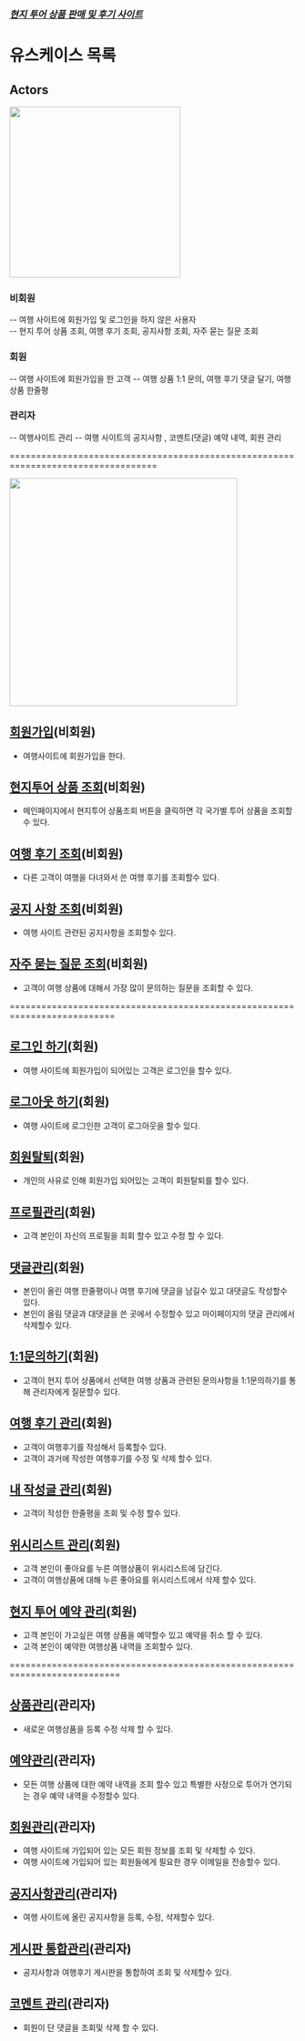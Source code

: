 ### [_현지 투어 상품 판매 및 후기 사이트_](fittour-usecase.md)

# 유스케이스 목록



## Actors

<img src="./diagram/actors.jpg" width="300">

### 비회원
-- 여행 사이트에 회원가입 및 로그인을 하지 않은 사용자\
-- 현지 투어 상품 조회, 여행 후기 조회, 공지사항 조회, 자주 묻는 질문 조회


### 회원
-- 여행 사이트에 회원가입을 한 고객
-- 여행 상품 1:1 문의, 여행 후기 댓글 달기, 여행 상품 한줄평


### 관리자
-- 여행사이트 관리
-- 여행 사이트의 공지사항 , 코멘트(댓글) 예약 내역, 회원 관리

==================================================================================

<img src="./diagram/usecase-01.jpg" width="400">


## [회원가입](uc01-SignUp.md)(비회원) 
- 여행사이트에 회원가입을 한다.

## [현지투어 상품 조회](uc02-LocalTourProductInquiry.md)(비회원)
- 메인페이지에서 현지투어 상품조회 버튼을 클릭하면 각 국가별 투어 상품을 조회할 수 있다.

## [여행 후기 조회](uc03-SearchTravelJournal.md)(비회원)
- 다른 고객이 여행을 다녀와서 쓴 여행 후기를 조회할수 있다.

## [공지 사항 조회](uc04-Notice.md)(비회원)
- 여행 사이트 관련된 공지사항을 조회할수 있다.

## [자주 묻는 질문 조회](uc05-FrequentlyAskedQuestion.md)(비회원)
- 고객이 여행 상품에 대해서 가장 많이 문의하는 질문을 조회할 수 있다.

==========================================================================

## [로그인 하기](uc06-Login.md)(회원)
- 여행 사이트에 회원가입이 되어있는 고객은 로그인을 할수 있다.

## [로그아웃 하기](uc07-Logout.md)(회원)
- 여행 사이트에 로그인한 고객이 로그아웃을 할수 있다.

## [회원탈퇴](uc08-withdrawel.md)(회원)
- 개인의 사유로 인해 회원가입 되어있는 고객이 회원탈퇴를 할수 있다.

## [프로필관리](uc09-YourProfile.md)(회원)
- 고객 본인이 자신의 프로필을 죄회 할수 있고 수정 할 수 있다.

## [댓글관리](uc10-CommentManagement.md)(회원)
- 본인이 올린 여행 한줄평이나 여행 후기에 댓글을 남길수 있고 대댓글도 작성할수 있다.
- 본인이 올림 댓글과 대댓글을 쓴 곳에서 수정할수 있고 마이페이지의 댓글 관리에서 삭제할수 있다.

## [1:1문의하기](uc11-QuestionAnswer.md)(회원)
- 고객이 현지 투어 상품에서 선택한 여행 상품과 관련된 문의사항을 1:1문의하기를 통해 관리자에게 질문할수 있다.

## [여행 후기 관리](uc12-TravelJournalEpilouge.md)(회원)
- 고객이 여행후기를 작성해서 등록할수 있다.
- 고객이 과거에 작성한 여행후기를 수정 및 삭제 할수 있다.

## [내 작성글 관리](uc13-MyWrittenComment.md)(회원)
- 고객이 작성한 한줄평을 조회 및 수정 할수 있다.

## [위시리스트 관리](uc14-WishListManagement.md)(회원)
- 고객 본인이 좋아요를 누른 여행상품이 위시리스트에 담긴다.
- 고객이 여행상품에 대해 누른 좋아요를 위시리스트에서 삭제 할수 있다.

## [현지 투어 예약 관리](uc15-BookLocalTourProduct.md)(회원)
- 고객 본인이 가고싶은 여행 상품을 예약할수 있고 예약을 취소 할 수 있다.
- 고객 본인이 예약한 여행상품 내역을 조회할수 있다.

===========================================================================
## [상품관리](uc19-AddTravelProduct.md)(관리자)
- 새로운 여행상품을 등록 수정 삭제 할 수 있다.

## [예약관리](uc20-ReservationManagement.md)(관리자)
- 모든 여행 상품에 대한 예약 내역을 조회 할수 있고 특별한 사정으로 투어가 연기되는 경우 예약 내역을 수정할수 있다.

## [회원관리](uc21-MemberManagement.md)(관리자)
- 여행 사이트에 가입되어 있는 모든 회원 정보를 조회 및 삭제할 수 있다.
- 여행 사이트에 가입되어 있는 회원들에게 필요한 경우 이메일을 전송할수 있다.

## [공지사항관리](uc16-NoticeManagement.md)(관리자)
- 여행 사이트에 올린 공지사항을 등록, 수정, 삭제할수 있다.

## [게시판 통합관리](uc17-BBSAllManagement.md)(관리자)
- 공지사항과 여행후기 게시판을 통합하여 조회 및 삭제할수 있다.

## [코멘트 관리](uc18-CommentManagement.md)(관리자)
- 회원이 단 댓글을 조회및 삭제 할 수 있다.






